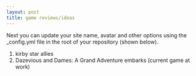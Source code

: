 ```yaml
---
layout: post
title: game reviews/ideas
---
```


Next you can update your site name, avatar and other options using the _config.yml file in the root of your repository (shown below).
1. kirby star allies
2. Dazevious and Dames: A Grand Adventure embarks (current game at work)


